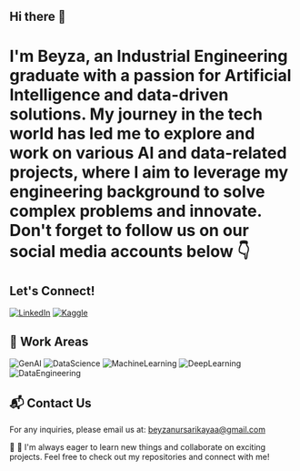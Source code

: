 ## Hi there 👋

# I'm Beyza, an Industrial Engineering graduate with a passion for Artificial Intelligence and data-driven solutions. My journey in the tech world has led me to explore and work on various AI and data-related projects, where I aim to leverage my engineering background to solve complex problems and innovate. Don't forget to follow us on our social media accounts below 👇

## Let's Connect!
[![LinkedIn](https://img.shields.io/badge/LinkedIn-blue?style=for-the-badge&logo=linkedin)](https://www.linkedin.com/in/beyza-nur-sarikaya/)
[![Kaggle](https://img.shields.io/badge/Kaggle-blue?style=for-the-badge&logo=kaggle)](https://www.kaggle.com/beyzanursarkaya)


## 🤖 Work Areas
![GenAI](https://img.shields.io/badge/GenAI-blue?style=for-the-badge)
![DataScience](https://img.shields.io/badge/DataScience-yellow?style=for-the-badge)
![MachineLearning](https://img.shields.io/badge/MachineLearning-orange?style=for-the-badge)
![DeepLearning](https://img.shields.io/badge/DeepLearning-red?style=for-the-badge)
![DataEngineering](https://img.shields.io/badge/DataEngineering-green?style=for-the-badge)


## 📬 Contact Us
For any inquiries, please email us at: [beyzanursarikayaa@gmail.com](mailto:beyzanursarikayaa@gmail.com)

🚀 🌟 I'm always eager to learn new things and collaborate on exciting projects. Feel free to check out my repositories and connect with me!
